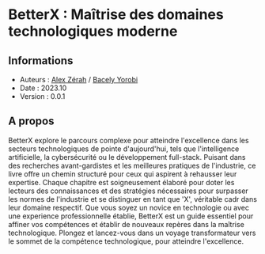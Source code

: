 # BetterX : Maîtrise des domaines technologiques moderne

## Informations

- Auteurs : [Alex Zérah](https://alexzerah.com) / [Bacely Yorobi](https://bacely.fr)
- Date : 2023.10
- Version : 0.0.1

## A propos

BetterX explore le parcours complexe pour atteindre l'excellence dans les secteurs technologiques de pointe d'aujourd'hui, tels que l'intelligence artificielle, la cybersécurité ou le développement full-stack.
Puisant dans des recherches avant-gardistes et les meilleures pratiques de l'industrie, ce livre offre un chemin structuré pour ceux qui aspirent à rehausser leur expertise. Chaque chapitre est soigneusement élaboré pour doter les lecteurs des connaissances et des stratégies nécessaires pour surpasser les normes de l'industrie et se distinguer en tant que 'X', véritable cadr dans leur domaine respectif.
Que vous soyez un novice en technologie ou avec une experience professionnelle établie, BetterX est un guide essentiel pour affiner vos compétences et établir de nouveaux repères dans la maîtrise technologique.
Plongez et lancez-vous dans un voyage transformateur vers le sommet de la compétence technologique, pour atteindre l'excellence.
